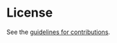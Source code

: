 # License

See the
[guidelines for contributions](https://github.com/lana-wu/ns-models-telcocloud/blob/main/CONTRIBUTING.md).
